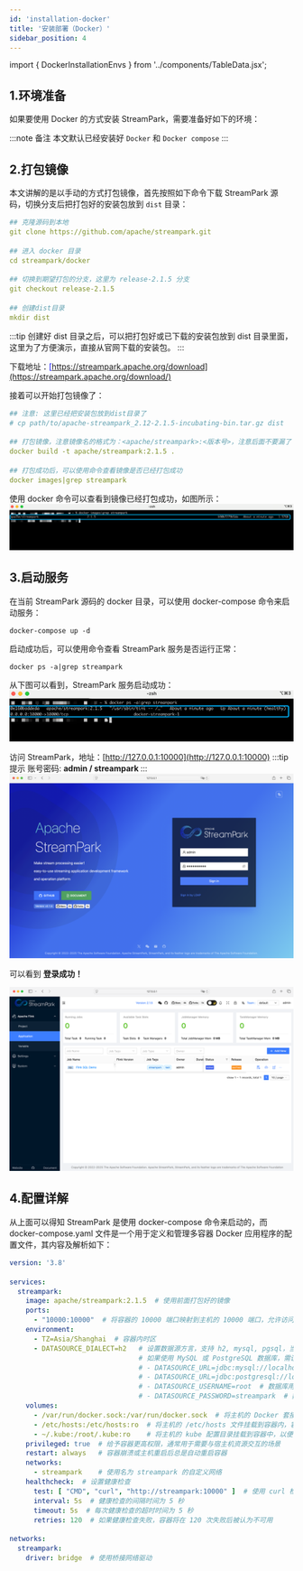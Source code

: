 ```yaml
---
id: 'installation-docker'  
title: '安装部署（Docker）'  
sidebar_position: 4
---
```


import { DockerInstallationEnvs } from '../components/TableData.jsx';

## 1.环境准备


如果要使用 Docker 的方式安装 StreamPark，需要准备好如下的环境：

<DockerInstallationEnvs></DockerInstallationEnvs>

:::note 备注
本文默认已经安装好 `Docker` 和 `Docker compose`
:::

## 2.打包镜像
本文讲解的是以手动的方式打包镜像，首先按照如下命令下载 StreamPark 源码，切换分支后把打包好的安装包放到 `dist` 目录：
```yaml
## 克隆源码到本地
git clone https://github.com/apache/streampark.git

## 进入 docker 目录
cd streampark/docker

## 切换到期望打包的分支，这里为 release-2.1.5 分支
git checkout release-2.1.5

## 创建dist目录
mkdir dist
```
:::tip
创建好 dist 目录之后，可以把打包好或已下载的安装包放到 dist 目录里面，这里为了方便演示，直接从官网下载的安装包。
:::

下载地址：<u><font color='blue'>[https://streampark.apache.org/download](https://streampark.apache.org/download/)</font></u>

接着可以开始打包镜像了：
```yaml
## 注意: 这里已经把安装包放到dist目录了
# cp path/to/apache-streampark_2.12-2.1.5-incubating-bin.tar.gz dist

## 打包镜像，注意镜像名的格式为：<apache/streampark>:<版本号>，注意后面不要漏了 "."
docker build -t apache/streampark:2.1.5 .

## 打包成功后，可以使用命令查看镜像是否已经打包成功
docker images|grep streampark
```
使用 docker 命令可以查看到镜像已经打包成功，如图所示：
![docker_build_success](/doc/image/quick-start/docker_build_success.png)

## 3.启动服务
在当前 StreamPark 源码的 docker 目录，可以使用 docker-compose 命令来启动服务：
```shell
docker-compose up -d
```
启动成功后，可以使用命令查看 StreamPark 服务是否运行正常：
```shell
docker ps -a|grep streampark
```
从下图可以看到，StreamPark 服务启动成功：
![docker_start_success](/doc/image/quick-start/docker_start_success.png)

访问 StreamPark，地址：[http://127.0.0.1:10000](http://127.0.0.1:10000)
:::tip 提示
账号密码: <strong> admin / streampark </strong>
:::
![login-page](/doc/image/quick-start/login_page.png)

可以看到 **登录成功！**

![login-success](/doc/image/quick-start/login_success.png)

## 4.配置详解
从上面可以得知 StreamPark 是使用 docker-compose 命令来启动的，而 docker-compose.yaml 文件是一个用于定义和管理多容器 Docker 应用程序的配置文件，其内容及解析如下：
```yaml
version: '3.8'  

services: 
  streampark:
    image: apache/streampark:2.1.5  # 使用前面打包好的镜像
    ports:
      - "10000:10000"  # 将容器的 10000 端口映射到主机的 10000 端口，允许访问该端口上的服务
    environment:
      - TZ=Asia/Shanghai  # 容器内时区
      - DATASOURCE_DIALECT=h2   # 设置数据源方言，支持 h2, mysql, pgsql，当前为 h2
                                # 如果使用 MySQL 或 PostgreSQL 数据库，需设置以下参数
                                # - DATASOURCE_URL=jdbc:mysql://localhost:3306/streampark?useSSL=false&useUnicode=true&characterEncoding=UTF-8&allowPublicKeyRetrieval=false&useJDBCCompliantTimezoneShift=true&useLegacyDatetimeCode=false&serverTimezone=GMT%2B8
                                # - DATASOURCE_URL=jdbc:postgresql://localhost:5432/streampark?stringtype=unspecified
                                # - DATASOURCE_USERNAME=root  # 数据库用户名
                                # - DATASOURCE_PASSWORD=streampark  # 数据库密码
    volumes:
      - /var/run/docker.sock:/var/run/docker.sock  # 将主机的 Docker 套接字挂载到容器内，允许容器内的进程与 Docker 进行交互
      - /etc/hosts:/etc/hosts:ro  # 将主机的 /etc/hosts 文件挂载到容器内，容器只读访问该文件
      - ~/.kube:/root/.kube:ro    # 将主机的 kube 配置目录挂载到容器中，以便访问 Kubernetes 集群
    privileged: true  # 给予容器更高权限，通常用于需要与宿主机资源交互的场景
    restart: always   # 容器崩溃或主机重启后总是自动重启容器
    networks:
      - streampark    # 使用名为 streampark 的自定义网络
    healthcheck:  # 设置健康检查
      test: [ "CMD", "curl", "http://streampark:10000" ]  # 使用 curl 检查容器的 10000 端口是否可访问
      interval: 5s  # 健康检查的间隔时间为 5 秒
      timeout: 5s  # 每次健康检查的超时时间为 5 秒
      retries: 120  # 如果健康检查失败，容器将在 120 次失败后被认为不可用

networks:
  streampark:
    driver: bridge  # 使用桥接网络驱动
```

